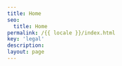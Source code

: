 ```yaml
---
title: Home
seo:
  title: Home
permalink: /{{ locale }}/index.html
key: 'legal'
description:
layout: page
---
```

